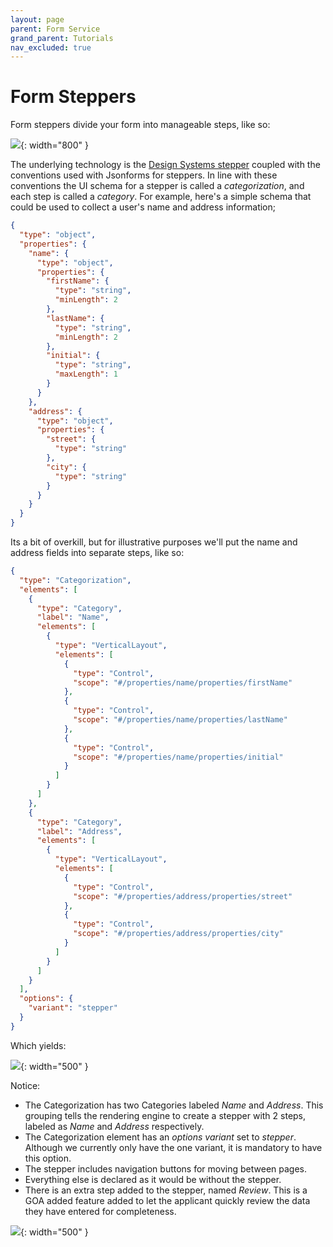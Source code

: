 ```yaml
---
layout: page
parent: Form Service
grand_parent: Tutorials
nav_excluded: true
---
```


# Form Steppers

Form steppers divide your form into manageable steps, like so:

![](/adsp-monorepo/assets/form-service/formAppExample.png){: width="800" }

The underlying technology is the [Design Systems stepper](https://design.alberta.ca/components/form-stepper#tab-0) coupled with the conventions used with Jsonforms for steppers. In line with these conventions the UI schema for a stepper is called a _categorization_, and each step is called a _category_. For example, here's a simple schema that could be used to collect a user's name and address information;

```json
{
  "type": "object",
  "properties": {
    "name": {
      "type": "object",
      "properties": {
        "firstName": {
          "type": "string",
          "minLength": 2
        },
        "lastName": {
          "type": "string",
          "minLength": 2
        },
        "initial": {
          "type": "string",
          "maxLength": 1
        }
      }
    },
    "address": {
      "type": "object",
      "properties": {
        "street": {
          "type": "string"
        },
        "city": {
          "type": "string"
        }
      }
    }
  }
}
```

Its a bit of overkill, but for illustrative purposes we'll put the name and address fields into separate steps, like so:

```json
{
  "type": "Categorization",
  "elements": [
    {
      "type": "Category",
      "label": "Name",
      "elements": [
        {
          "type": "VerticalLayout",
          "elements": [
            {
              "type": "Control",
              "scope": "#/properties/name/properties/firstName"
            },
            {
              "type": "Control",
              "scope": "#/properties/name/properties/lastName"
            },
            {
              "type": "Control",
              "scope": "#/properties/name/properties/initial"
            }
          ]
        }
      ]
    },
    {
      "type": "Category",
      "label": "Address",
      "elements": [
        {
          "type": "VerticalLayout",
          "elements": [
            {
              "type": "Control",
              "scope": "#/properties/address/properties/street"
            },
            {
              "type": "Control",
              "scope": "#/properties/address/properties/city"
            }
          ]
        }
      ]
    }
  ],
  "options": {
    "variant": "stepper"
  }
}
```

Which yields:

![](/adsp-monorepo/assets/form-service/stepperExample.png){: width="500" }

Notice:

- The Categorization has two Categories labeled _Name_ and _Address_. This grouping tells the rendering engine to create a stepper with 2 steps, labeled as _Name_ and _Address_ respectively.
- The Categorization element has an _options variant_ set to _stepper_. Although we currently only have the one variant, it is mandatory to have this option.
- The stepper includes navigation buttons for moving between pages.
- Everything else is declared as it would be without the stepper.
- There is an extra step added to the stepper, named _Review_. This is a GOA added feature added to let the applicant quickly review the data they have entered for completeness.

![](/adsp-monorepo/assets/form-service/stepperReview.png){: width="500" }
